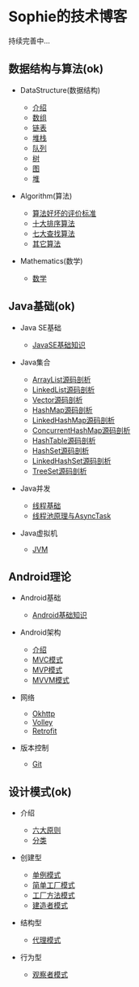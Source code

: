 # Sophie的技术博客

持续完善中...

## 数据结构与算法(ok)

* DataStructure(数据结构)

    * [介绍](https://github.com/2211785113/Blog/blob/master/数据结构与算法/DataStructure/介绍.md)
    * [数组](https://github.com/2211785113/Blog/blob/master/数据结构与算法/DataStructure/1数组.md)
    * [链表](https://github.com/2211785113/Blog/blob/master/数据结构与算法/DataStructure/2链表.md)
    * [堆栈](https://github.com/2211785113/Blog/blob/master/数据结构与算法/DataStructure/3堆栈.md)
    * [队列](https://github.com/2211785113/Blog/blob/master/数据结构与算法/DataStructure/4队列.md)
    * [树](https://github.com/2211785113/Blog/blob/master/数据结构与算法/DataStructure/5树.md)
    * [图](https://github.com/2211785113/Blog/blob/master/数据结构与算法/DataStructure/6图.md)
    * [堆](https://github.com/2211785113/Blog/blob/master/数据结构与算法/DataStructure/7堆.md)

* Algorithm(算法)

    * [算法好坏的评价标准](https://github.com/2211785113/Blog/blob/master/数据结构与算法/Algorithm/算法好坏的评价标准.md)
    * [十大排序算法](https://github.com/2211785113/Blog/blob/master/数据结构与算法/Algorithm/十大排序算法.md)
    * [七大查找算法](https://github.com/2211785113/Blog/blob/master/数据结构与算法/Algorithm/七大查找算法.md)
    * [其它算法](https://github.com/2211785113/Blog/blob/master/数据结构与算法/Algorithm/其它算法.md)

* Mathematics(数学)

    * [数学](https://github.com/2211785113/Blog/blob/master/数据结构与算法/Mathematics/数学.md)

## Java基础(ok)

* Java SE基础

    * [JavaSE基础知识](https://github.com/2211785113/Blog/blob/master/Java基础/JavaSE基础/JavaSE基础知识.md)

* Java集合

    * [ArrayList源码剖析](https://github.com/2211785113/Blog/blob/master/Java基础/Java集合/1——ArrayList源码剖析.md)
    * [LinkedList源码剖析](https://github.com/2211785113/Blog/blob/master/Java基础/Java集合/1——LinkedList源码剖析.md)
    * [Vector源码剖析](https://github.com/2211785113/Blog/blob/master/Java基础/Java集合/1——Vector源码剖析.md)
    * [HashMap源码剖析](https://github.com/2211785113/Blog/blob/master/Java基础/Java集合/2——HashMap源码剖析.md)
    * [LinkedHashMap源码剖析](https://github.com/2211785113/Blog/blob/master/Java基础/Java集合/2——LinkedHashMap源码剖析.md)
    * [ConcurrentHashMap源码剖析](https://github.com/2211785113/Blog/blob/master/Java基础/Java集合/2——ConcurrentHashMap源码剖析.md)
    * [HashTable源码剖析](https://github.com/2211785113/Blog/blob/master/Java基础/Java集合/2——HashTable源码剖析.md)
    * [HashSet源码剖析](https://github.com/2211785113/Blog/blob/master/Java基础/Java集合/3——HashSet源码剖析.md)
    * [LinkedHashSet源码剖析](https://github.com/2211785113/Blog/blob/master/Java基础/Java集合/3——LinkedHashSet源码剖析.md)
    * [TreeSet源码剖析](https://github.com/2211785113/Blog/blob/master/Java基础/Java集合/3——TreeSet源码剖析.md)

* Java并发

    * [线程基础](https://github.com/2211785113/Blog/blob/master/Java基础/Java并发/线程基础.md)
    * [线程池原理与AsyncTask](https://github.com/2211785113/Blog/blob/master/Java基础/Java并发/线程池原理与AsyncTask.md)

* Java虚拟机

    * [JVM](https://github.com/2211785113/Blog/blob/master/Java基础/Java虚拟机/JVM)

## Android理论

* Android基础

    * [Android基础知识](https://github.com/2211785113/Blog/blob/master/Android理论/Android基础/Android基础知识.md)

* Android架构

    * [介绍](https://github.com/2211785113/Blog/blob/master/Android理论/Android架构(架构师方向)/介绍.md)
    * [MVC模式](https://github.com/2211785113/Blog/blob/master/Android理论/Android架构(架构师方向)/MVC模式.md)
    * [MVP模式](https://github.com/2211785113/Blog/blob/master/Android理论/Android架构(架构师方向)/MVP模式.md)
    * [MVVM模式](https://github.com/2211785113/Blog/blob/master/Android理论/Android架构(架构师方向)/MVVM模式.md)

* 网络

    * [Okhttp](https://github.com/2211785113/Blog/blob/master/Android理论/网络/Okhttp.md)
    * [Volley](https://github.com/2211785113/Blog/blob/master/Android理论/网络/Volley.md)
    * [Retrofit](https://github.com/2211785113/Blog/blob/master/Android理论/网络/Retrofit.md)

* 版本控制

    * [Git](https://github.com/2211785113/Blog/blob/master/Android理论/版本控制/Git.md)

## 设计模式(ok)

* 介绍

    * [六大原则](https://github.com/2211785113/Blog/blob/master/设计模式/介绍/六大原则.md)
    * [分类](https://github.com/2211785113/Blog/blob/master/设计模式/介绍/分类.md)

* 创建型

    * [单例模式](https://github.com/2211785113/Blog/blob/master/设计模式/创建型/单例模式.md)
    * [简单工厂模式](https://github.com/2211785113/Blog/blob/master/设计模式/创建型/简单工厂模式.md)
    * [工厂方法模式](https://github.com/2211785113/Blog/blob/master/设计模式/创建型/工厂方法模式.md)
    * [建造者模式](https://github.com/2211785113/Blog/blob/master/设计模式/创建型/建造者模式.md)

* 结构型

    * [代理模式](https://github.com/2211785113/Blog/blob/master/设计模式/结构型/代理模式.md)

* 行为型

    * [观察者模式](https://github.com/2211785113/Blog/blob/master/设计模式/行为型/观察者模式.md)



